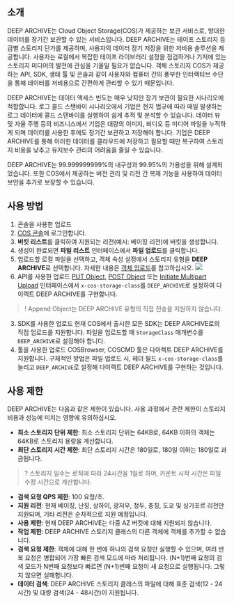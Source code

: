 ## 소개

DEEP ARCHIVE는 Cloud Object Storage(COS)가 제공하는 보관 서비스로, 방대한 데이터를 장기간 보관할 수 있는 서비스입니다. DEEP ARCHIVE는 테이프 스토리지 등급별 스토리지 단가를 제공하며, 사용자의 데이터 장기 저장을 위한 저비용 솔루션을 제공합니다. 사용자는 로컬에서 복잡한 테이프 라이브러리 설정을 점검하거나 기저에 있는 스토리지 미디어의 발전에 관심을 기울일 필요가 없습니다. 객체 스토리지 COS가 제공하는 API, SDK, 생태 툴 및 콘솔과 같이 사용자와 컴퓨터 간의 풍부한 인터랙티브 수단을 통해 데이터를 저비용으로 간편하게 관리할 수 있기 때문입니다.

DEEP ARCHIVE는 데이터 액세스 빈도는 매우 낮지만 장기 보관이 필요한 시나리오에 적합합니다. 로그 콜드 스탠바이 시나리오에서 기업은 현지 법규에 따라 매일 발생하는 로그 데이터에 콜드 스탠바이를 실행하여 쉽게 추적 및 분석할 수 있습니다. 데이터 뷰 및 자율 주행 등의 비즈니스에서 기업은 대량의 이미지, 비디오 등 미디어 파일을 누적하게 되며 데이터를 사용한 후에도 장기간 보관하고 저장해야 합니다. 기업은 DEEP ARCHIVE를 통해 이러한 데이터를 클라우드에 저장하고 필요할 때만 복구하여 스토리지 비용을 낮추고 유지보수 관리의 어려움을 줄일 수 있습니다.

DEEP ARCHIVE는 99.999999999%의 내구성과 99.95%의 가용성을 위해 설계되었습니다. 또한 COS에서 제공하는 버전 관리 및 리전 간 복제 기능을 사용하여 데이터 보안을 추가로 보장할 수 있습니다.

## 사용 방법

1. 콘솔을 사용한 업로드
 1. [COS 콘솔](https://console.cloud.tencent.com/cos5)에 로그인합니다.
 2. **버킷 리스트**를 클릭하여 지원되는 리전(예시: 베이징 리전)에 버킷을 생성합니다.
 3. 생성이 완료되면 **파일 리스트** 인터페이스에서 **파일 업로드**를 클릭합니다.
 4. 업로드할 로컬 파일을 선택하고, 객체 속성 설정에서 스토리지 유형을 **DEEP ARCHIVE**로 선택합니다. 자세한 내용은 [객체 업로드](https://intl.cloud.tencent.com/document/product/436/13321)를 참고하십시오.
![](https://main.qcloudimg.com/raw/fd3d5c061007c71dfd382b75a9982fee.png)
2. API를 사용한 업로드
[PUT Object](https://intl.cloud.tencent.com/document/product/436/7749), [POST Object](https://intl.cloud.tencent.com/document/product/436/14690) 또는 [Initiate Multipart Upload](https://intl.cloud.tencent.com/document/product/436/7746) 인터페이스에서 `x-cos-storage-class`를 `DEEP_ARCHIVE`로 설정하여 다이렉트 DEEP ARCHIVE를 구현합니다.
>!  Append Object는 DEEP ARCHIVE 유형의 직접 전송을 지원하지 않습니다.
>
3. SDK를 사용한 업로드
현재 COS에서 출시한 모든 SDK는 DEEP ARCHIVE로의 직접 업로드를 지원합니다. 파일을 업로드할 때 `StorageClass` 매개변수를 `DEEP_ARCHIVE`로 설정해야 합니다.
4. 툴을 사용한 업로드
COSBrowser, COSCMD 툴은 다이렉트 DEEP ARCHIVE를 지원합니다. 구체적인 방법은 파일 업로드 시, 헤더 필드 `x-cos-storage-class`를 늘리고 `DEEP_ARCHIVE`로 설정해 다이렉트 DEEP ARCHIVE를 구현하는 것입니다.

## 사용 제한

DEEP ARCHIVE는 다음과 같은 제한이 있습니다. 사용 과정에서 관련 제한이 스토리지 비용과 성능에 미치는 영향에 유의하십시오.

- **최소 스토리지 단위 제한**: 최소 스토리지 단위는 64KB로, 64KB 이하의 객체는 64KB로 스토리지 용량을 계산합니다.
- **최단 스토리지 시간 제한**: 최단 스토리지 시간은 180일로, 180일 이하는 180일로 과금됩니다.

>? 스토리지 일수는 로직에 따라 24시간을 1일로 하며, 카운트 시작 시간은 파일 수정 시간으로 계산합니다.
>

- **검색 요청 QPS 제한**: 100 요청/초.
- **지원 리전**: 현재 베이징, 난징, 상하이, 광저우, 청두, 충칭, 도쿄 및 싱가포르 리전만 지원되며, 기타 리전은 순차적으로 지원 예정입니다.
- **사용 제한**: 현재 DEEP ARCHIVE는 다중 AZ 버킷에 대해 지원되지 않습니다.
- **작업 제한**: DEEP ARCHIVE 스토리지 클래스의 다른 객체에 객체를 추가할 수 없습니다.
- **검색 요청 제한**: 객체에 대해 한 번에 하나의 검색 요청만 실행할 수 있으며, 여러 반복 요청은 병합되어 가장 빠른 검색 모드에 따라 처리됩니다. (N+1)번째 요청의 검색 모드가 N번째 요청보다 빠르면 (N+1)번째 요청이 새 요청으로 실행됩니다. 그렇지 않으면 실패합니다.
- **데이터 검색**: DEEP ARCHIVE 스토리지 클래스의 파일에 대해 표준 검색(12 - 24시간) 및 대량 검색(24 - 48시간)이 지원됩니다.


